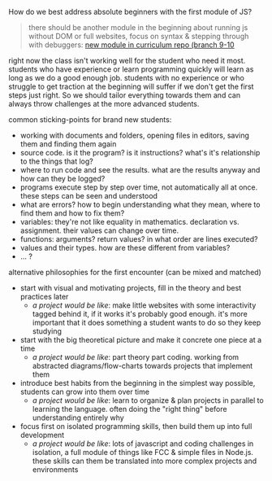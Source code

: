 How do we best address absolute beginners with the first module of JS?

> there should be another module in the beginning about running js without DOM or full websites, focus on syntax & stepping through with debuggers: [new module in curriculum repo (branch 9-10](https://github.com/HackYourFutureBelgium/curriculum/blob/9-10/02-testing-and-debugging.md)

right now the class isn't working well for the student who need it most.  students who have experience or learn programming quickly will learn as long as we do a good enough job.  students with no experience or who struggle to get traction at the beginning will suffer if we don't get the first steps just right.  So we should tailor everything towards them and can always throw challenges at the more advanced students.

common sticking-points for brand new students:
* working with documents and folders, opening files in editors, saving them and finding them again
* source code. is it the program? is it instructions? what's it's relationship to the things that log?
* where to run code and see the results. what are the results anyway and how can they be logged?
* programs execute step by step over time, not automatically all at once. these steps can be seen and understood
* what are errors? how to begin understanding what they mean, where to find them and how to fix them?
* variables: they're not like equality in mathematics. declaration vs. assignment. their values can change over time.
* functions: arguments? return values? in what order are lines executed?
* values and their types. how are these different from variables?
* ... ?


alternative philosophies for the first encounter (can be mixed and matched)
* start with visual and motivating projects, fill in the theory and best practices later
  * _a project would be like_: make little websites with some interactivity tagged behind it, if it works it's probably good enough. it's more important that it does something a student wants to do so they keep studying
* start with the big theoretical picture and make it concrete one piece at a time
  * _a project would be like_: part theory part coding. working from abstracted diagrams/flow-charts towards projects that implement them
* introduce best habits from the beginning in the simplest way possible, students can grow into them over time
  * _a project would be like_: learn to organize & plan projects in parallel to learning the language.  often doing the "right thing" before understanding entirely why
* focus first on isolated programming skills, then build them up into full development
  * _a project would be like_: lots of javascript and coding challenges in isolation, a full module of things like FCC & simple files in Node.js. these skills can them be translated into more complex projects and environments

